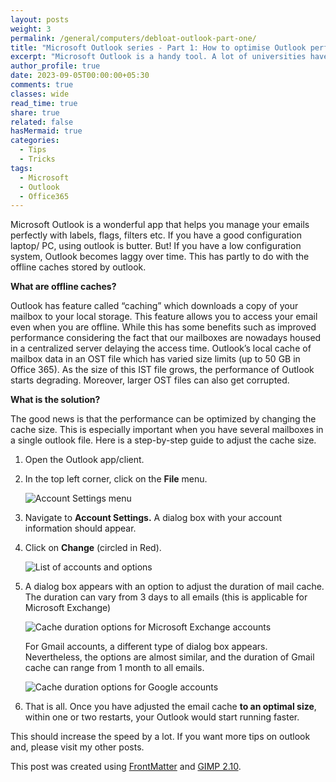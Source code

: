```yaml
---
layout: posts
weight: 3
permalink: /general/computers/debloat-outlook-part-one/
title: "Microsoft Outlook series - Part 1: How to optimise Outlook performance"
excerpt: "Microsoft Outlook is a handy tool. A lot of universities have a subscription to Outlook and can help people in Academia manage their email in a smart way. This is a short piece in a multipart article discussing the use of Outlook."
author_profile: true
date: 2023-09-05T00:00:00+05:30
comments: true
classes: wide
read_time: true
share: true
related: false
hasMermaid: true
categories:
  - Tips
  - Tricks
tags:
  - Microsoft
  - Outlook
  - Office365    
---
```


Microsoft Outlook is a wonderful app that helps you manage your emails perfectly
with labels, flags, filters etc. If you have a good configuration laptop/ PC,
using outlook is butter. But! If you have a low configuration system, Outlook
becomes laggy over time. This has partly to do with the offline caches stored by
outlook.

**What are offline caches?**

Outlook has feature called “caching” which downloads a copy of your mailbox to
your local storage. This feature allows you to access your email even when you
are offline. While this has some benefits such as improved performance
considering the fact that our mailboxes are nowadays housed in a centralized
server delaying the access time. Outlook’s local cache of mailbox data in an OST
file which has varied size limits (up to 50 GB in Office 365). As the size of
this IST file grows, the performance of Outlook starts degrading. Moreover,
larger OST files can also get corrupted.

**What is the solution?**

The good news is that the performance can be optimized by changing the cache
size. This is especially important when you have several mailboxes in a single
outlook file. Here is a step-by-step guide to adjust the cache size.

1. Open the Outlook app/client.

2. In the top left corner, click on the **File** menu.
   
   ![Account Settings menu](/images/general/outlook-debloat.png)

3. Navigate to **Account Settings.** A dialog box with your account information
   should appear.

4. Click on **Change** (circled in Red).
   
   ![List of accounts and options](/images/general/outlook-debloat2.png)

5. A dialog box appears with an option to adjust the duration of mail cache.
   The duration can vary from 3 days to all emails (this is applicable for
   Microsoft Exchange)
   
   ![Cache duration options for Microsoft Exchange accounts](/images/general/outlook-debloat3.png)
   
   For Gmail accounts, a different type of dialog box appears. Nevertheless,
   the options are almost similar, and the duration of Gmail cache can range
   from 1 month to all emails.
   
   ![Cache duration options for Google accounts](/images/general/outlook-debloat4.png)

6. That is all. Once you have adjusted the email cache **to an optimal size**,
   within one or two restarts, your Outlook would start running faster.

This should increase the speed by a lot. If you want more tips on outlook and, please visit my other posts.

This post was created using [FrontMatter](https://frontmatter.codes/) and [GIMP 2.10](https://www.gimp.org/). 
